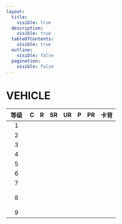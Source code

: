```yaml
---
layout:
  title:
    visible: true
  description:
    visible: true
  tableOfContents:
    visible: true
  outline:
    visible: false
  pagination:
    visible: false
---
```


# VEHICLE

<table data-full-width="true"><thead><tr><th width="40" align="center">等级</th><th align="center">C</th><th align="center">R</th><th align="center">SR</th><th align="center">UR</th><th align="center">P</th><th align="center">PR</th><th align="center">卡背</th></tr></thead><tbody><tr><td align="center">1</td><td align="center"><img src="https://rider-card.com/images/cardlist/card/RT1-036.png" alt="" data-size="original"></td><td align="center"><img src="https://rider-card.com/images/cardlist/card/RT1-035.png" alt="" data-size="original"></td><td align="center"></td><td align="center"></td><td align="center"></td><td align="center"></td><td align="center"></td></tr><tr><td align="center">2</td><td align="center"></td><td align="center"><img src="https://rider-card.com/images/cardlist/card/RT1-039.png" alt="" data-size="original"></td><td align="center"><img src="https://rider-card.com/images/cardlist/card/RT1-038.png" alt="" data-size="original"></td><td align="center"><img src="https://rider-card.com/images/cardlist/card/RT1-037.png" alt="" data-size="original"></td><td align="center"></td><td align="center"></td><td align="center"></td></tr><tr><td align="center">3</td><td align="center"><img src="https://rider-card.com/images/cardlist/card/RT1-041.png" alt="" data-size="original"></td><td align="center"></td><td align="center"><img src="https://rider-card.com/images/cardlist/card/RT1-040.png" alt="" data-size="original"></td><td align="center"></td><td align="center"></td><td align="center"></td><td align="center"></td></tr><tr><td align="center">4</td><td align="center"><img src="https://rider-card.com/images/cardlist/card/RT1-042.png" alt="" data-size="original"></td><td align="center"></td><td align="center"></td><td align="center"></td><td align="center"></td><td align="center"></td><td align="center"></td></tr><tr><td align="center">5</td><td align="center"><img src="https://rider-card.com/images/cardlist/card/RT1-044.png" alt="" data-size="original"></td><td align="center"></td><td align="center"><img src="https://rider-card.com/images/cardlist/card/RT1-043.png" alt="" data-size="original"></td><td align="center"></td><td align="center"></td><td align="center"></td><td align="center"></td></tr><tr><td align="center">6</td><td align="center"><img src="https://rider-card.com/images/cardlist/card/RT1-046.png" alt="" data-size="original"></td><td align="center"><img src="https://rider-card.com/images/cardlist/card/RT1-045.png" alt="" data-size="original"></td><td align="center"></td><td align="center"></td><td align="center"></td><td align="center"></td><td align="center"></td></tr><tr><td align="center">7</td><td align="center"></td><td align="center"><img src="https://rider-card.com/images/cardlist/card/RT1-049.png" alt="" data-size="original"></td><td align="center"><img src="https://rider-card.com/images/cardlist/card/RT1-048.png" alt="" data-size="original"></td><td align="center"><img src="https://rider-card.com/images/cardlist/card/RT1-047.png" alt="" data-size="original"></td><td align="center"></td><td align="center"></td><td align="center"></td></tr><tr><td align="center">8</td><td align="center"><p><img src="https://rider-card.com/images/cardlist/card/RT0-006.png" alt="" data-size="original"></p><p><img src="https://rider-card.com/images/cardlist/card/RT1-051.png" alt="" data-size="original"></p></td><td align="center"></td><td align="center"><img src="https://rider-card.com/images/cardlist/card/RT1-050.png" alt="" data-size="original"></td><td align="center"></td><td align="center"></td><td align="center"></td><td align="center"></td></tr><tr><td align="center">9</td><td align="center"><img src="https://rider-card.com/images/cardlist/card/RT0-005.png" alt="" data-size="original"></td><td align="center"><img src="https://rider-card.com/images/cardlist/card/RT1-054.png" alt="" data-size="original"></td><td align="center"><img src="https://rider-card.com/images/cardlist/card/RT1-053.png" alt="" data-size="original"></td><td align="center"><img src="https://rider-card.com/images/cardlist/card/RT1-052.png" alt="" data-size="original"></td><td align="center"></td><td align="center"></td><td align="center"></td></tr></tbody></table>
